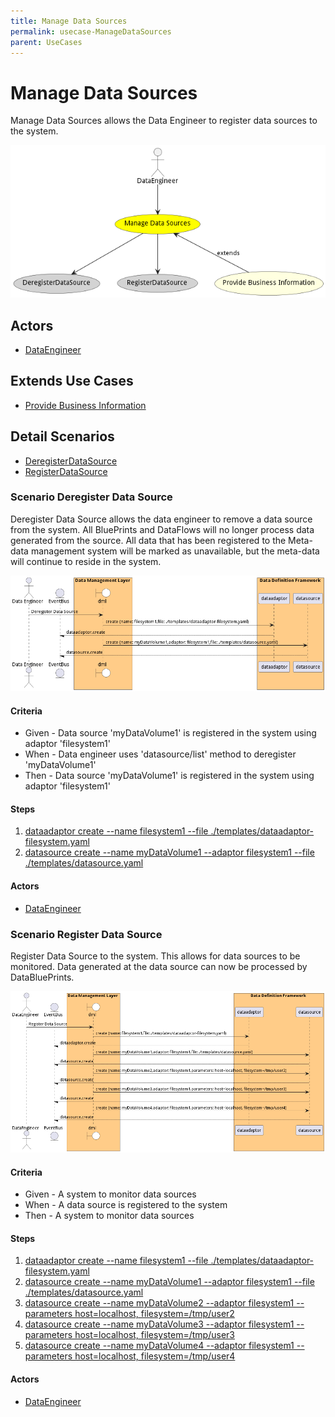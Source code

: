 ```yaml
---
title: Manage Data Sources
permalink: usecase-ManageDataSources
parent: UseCases
---
```

# Manage Data Sources

Manage Data Sources allows the Data Engineer to register data sources to the system.

![Activities Diagram](./Activities.png)

## Actors

* [DataEngineer](actor-dataengineer)





## Extends Use Cases

* [Provide Business Information](usecase-ProvideBusinessInformation)







## Detail Scenarios

* [DeregisterDataSource](#scenario-DeregisterDataSource)
* [RegisterDataSource](#scenario-RegisterDataSource)



### Scenario Deregister Data Source

Deregister Data Source allows the data engineer to remove a data source from the system. All BluePrints and DataFlows will no longer process data generated from the source. All data that has been registered to the Meta-data management system will be marked as unavailable, but the meta-data will continue to reside in the system.

![Scenario DeregisterDataSource](./DeregisterDataSource.png)
#### Criteria

* Given - Data source &#39;myDataVolume1&#39; is registered in the system using adaptor &#39;filesystem1&#39;
* When - Data engineer uses &#39;datasource/list&#39; method to deregister &#39;myDataVolume1&#39;
* Then - Data source &#39;myDataVolume1&#39; is registered in the system using adaptor &#39;filesystem1&#39;

#### Steps
1. [dataadaptor create --name filesystem1 --file ./templates/dataadaptor-filesystem.yaml](#action-dataadaptor-create)
1. [datasource create --name myDataVolume1 --adaptor filesystem1 --file ./templates/datasource.yaml](#action-datasource-create)

#### Actors

* [DataEngineer](actor-dataengineer)



### Scenario Register Data Source

Register Data Source to the system. This allows for data sources to be monitored. Data generated at the data source can now be processed by DataBluePrints.

![Scenario RegisterDataSource](./RegisterDataSource.png)
#### Criteria

* Given - A system to monitor data sources
* When - A data source is registered to the system
* Then - A system to monitor data sources

#### Steps
1. [dataadaptor create --name filesystem1 --file ./templates/dataadaptor-filesystem.yaml](#action-dataadaptor-create)
1. [datasource create --name myDataVolume1 --adaptor filesystem1 --file ./templates/datasource.yaml](#action-datasource-create)
1. [datasource create --name myDataVolume2 --adaptor filesystem1 --parameters host=localhost, filesystem=/tmp/user2](#action-datasource-create)
1. [datasource create --name myDataVolume3 --adaptor filesystem1 --parameters host=localhost, filesystem=/tmp/user3](#action-datasource-create)
1. [datasource create --name myDataVolume4 --adaptor filesystem1 --parameters host=localhost, filesystem=/tmp/user4](#action-datasource-create)

#### Actors

* [DataEngineer](actor-dataengineer)




